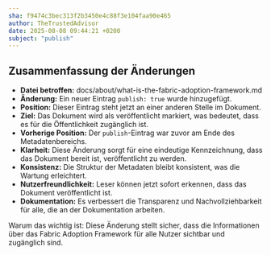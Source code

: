 ```yaml
---
sha: f9474c3bec313f2b3450e4c88f3e104faa90e465
author: TheTrustedAdvisor
date: 2025-08-08 09:44:21 +0200
subject: "publish"
---
```


  ## Zusammenfassung der Änderungen

- **Datei betroffen:** docs/about/what-is-the-fabric-adoption-framework.md
- **Änderung:** Ein neuer Eintrag `publish: true` wurde hinzugefügt.
- **Position:** Dieser Eintrag steht jetzt an einer anderen Stelle im Dokument.
- **Ziel:** Das Dokument wird als veröffentlicht markiert, was bedeutet, dass es für die Öffentlichkeit zugänglich ist.
- **Vorherige Position:** Der `publish`-Eintrag war zuvor am Ende des Metadatenbereichs.
- **Klarheit:** Diese Änderung sorgt für eine eindeutige Kennzeichnung, dass das Dokument bereit ist, veröffentlicht zu werden.
- **Konsistenz:** Die Struktur der Metadaten bleibt konsistent, was die Wartung erleichtert.
- **Nutzerfreundlichkeit:** Leser können jetzt sofort erkennen, dass das Dokument veröffentlicht ist.
- **Dokumentation:** Es verbessert die Transparenz und Nachvollziehbarkeit für alle, die an der Dokumentation arbeiten.

Warum das wichtig ist: Diese Änderung stellt sicher, dass die Informationen über das Fabric Adoption Framework für alle Nutzer sichtbar und zugänglich sind.
